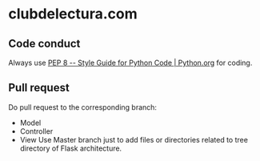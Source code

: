 # clubdelectura.com

## Code conduct
Always use [PEP 8 -- Style Guide for Python Code \| Python.org](https://www.python.org/dev/peps/pep-0008/) for coding.
## Pull request
Do pull request to the corresponding branch:
* Model
* Controller
* View
Use Master branch just to add files or directories related to tree directory of Flask architecture. 
